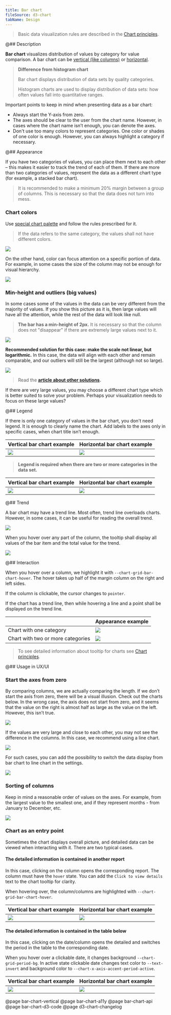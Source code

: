 ```yaml
---
title: Bar chart
fileSource: d3-chart
tabName: Design
---
```


> Basic data visualization rules are described in the [Chart principles](/data-display/d3-chart).

@## Description

**Bar chart** visualizes distribution of values by category for value comparison. A bar chart can be [vertical (like columns)](../bar-chart/bar-chart-vertical/) or [horizontal](/data-display/bar-horizontal/).

> **Difference from histogram chart**
>
> Bar chart displays distribution of data sets by quality categories.
>
> Histogram charts are used to display distribution of data sets: how often values fall into quantitative ranges.

Important points to keep in mind when presenting data as a bar chart:

- Always start the Y-axis from zero.
- The axes should be clear to the user from the chart name. However, in cases where the chart name isn’t enough, you can denote the axes.
- Don't use too many colors to represent categories. One color or shades of one color is enough. However, you can always highlight a category if necessary.

@## Appearance

If you have two categories of values, you can place them next to each other – this makes it easier to track the trend of each of them. If there are more than two categories of values, represent the data as a different chart type (for example, a stacked bar chart).

> It is recommended to make a minimum 20% margin between a group of columns. This is necessary so that the data does not turn into mess.

### Chart colors

Use [special chart palette](/data-display/color-palette/) and follow the rules prescribed for it.

> If the data refers to the same category, the values shall not have different colors.

![](static/example-yes-no.png)

On the other hand, color can focus attention on a specific portion of data. For example, in some cases the size of the column may not be enough for visual hierarchy.

![](static/example-4.png)

### Min-height and outliers (big values)

In some cases some of the values in the data can be very different from the majority of values. If you show this picture as it is, then large values will have all the attention, while the rest of the data will look like null.

> **The bar has a min-height of 2px.** It is necessary so that the column does not "disappear" if there are extremely large values next to it.

![](static/outlier.png)

**Recommended solution for this case: make the scale not linear, but logarithmic.** In this case, the data will align with each other and remain comparable, and our outliers will still be the largest (although not so large).

![](static/outlier-1.png)

> Read the **[article about other solutions](https://tomhopper.me/2010/08/30/graphing-highly-skewed-data/).**

If there are very large values, you may choose a different chart type which is better suited to solve your problem. Perhaps your visualization needs to focus on these large values?

@## Legend

If there is only one category of values in the bar chart, you don't need legend. It is enough to clearly name the chart. Add labels to the axes only in specific cases, when chart title isn’t enough.

| Vertical bar chart example      | Horizontal bar chart example    |
| ------------------------------- | ------------------------------- |
| ![](static/legend.png)          | ![](static/hor-bar-example.png) |

> **Legend is required when there are two or more categories in the data set.**

| Vertical bar chart example   | Horizontal bar chart example      |
| ---------------------------- | --------------------------------- |
| ![](static/bar-chart-2.png)  | ![](static/hor-legend.png)        |

@## Trend

A bar chart may have a trend line. Most often, trend line overloads charts. However, in some cases, it can be useful for reading the overall trend.

![](static/bar-trend.png)

When you hover over any part of the column, the tooltip shall display all values of the bar item and the total value for the trend.

![](static/trend-hover.png)

@## Interaction

When you hover over a column, we highlight it with `--chart-grid-bar-chart-hover`. The hover takes up half of the margin column on the right and left sides.

If the column is clickable, the cursor changes to `pointer`.

If the chart has a trend line, then while hovering a line and a point shall be displayed on the trend line.

|                                   | Appearance example                        |
| --------------------------------- | ----------------------------------------- |
| Chart with one category           | ![](/data-display/bar-chart/static/bar-chart-hover.png)                  |
| Chart with two or more categories | ![](/data-display/bar-chart/static/bar-chart-2-hover.png) |

> To see detailed information about tooltip for charts see [Chart principles](/data-display/d3-chart/#tooltip).

@## Usage in UX/UI

### Start the axes from zero

By comparing columns, we are actually comparing the length. If we don’t start the axis from zero, there will be a visual illusion. Check out the charts below. In the wrong case, the axis does not start from zero, and it seems that the value on the right is almost half as large as the value on the left. However, this isn’t true.

![](static/deception-yes-no.png)

If the values are very large and close to each other, you may not see the difference in the columns. In this case, we recommend using a line chart.

![](static/example-2-yes-no.png)

For such cases, you can add the possibility to switch the data display from bar chart to line chart in the settings.

![](static/type.png)

### Sorting of columns

Keep in mind a reasonable order of values on the axes. For example, from the largest value to the smallest one, and if they represent months - from January to December, etc.

![](static/sort-yes-no.png)

### Chart as an entry point

Sometimes the chart displays overall picture, and detailed data can be viewed when interacting with it. There are two typical cases.

#### The detailed information is contained in another report

In this case, clicking on the column opens the corresponding report. The column must have the `hover` state. You can add the `Click to view details` text to the chart tooltip for clarity.

When hovering over, the column/columns are highlighted with `--chart-grid-bar-chart-hover`.

| Vertical bar chart example  | Horizontal bar chart example |
| --------------------------- | ---------------------------- |
| ![](static/interactive.png) | ![](static/hor-hover-3.png)  |

#### The detailed information is contained in the table below

In this case, clicking on the date/column opens the detailed and switches the period in the table to the corresponding date.

When you hover over a clickable date, it changes background `--chart-grid-period-bg`. In active state clickable date changes text color to `--text-invert` and background color to `--chart-x-axis-accent-period-active`.

| Vertical bar chart example     | Horizontal bar chart example       |
| ------------------------------ | ---------------------------------- |
| ![](static/interactive-2.png)  | ![](static/hor-widget-example.png) |

@page bar-chart-vertical
@page bar-chart-a11y
@page bar-chart-api
@page bar-chart-d3-code
@page d3-chart-changelog
